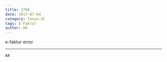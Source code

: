 ```yaml
---
title: 3766
date: 2017-07-04
category: Tanya-SC
tags: E-Faktur
author: AA
---
```


e-faktur error

---



`AA`
